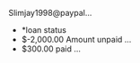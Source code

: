 Slimjay1998@paypal...
- *loan status
- $-2,000.00 Amount unpaid ...
- $300.00 paid  ...

<!---
symoriarayford/symoriarayford is a ✨ special ✨ repository because its `README.md` (this file) appears on your GitHub profile.
You can click the Preview link to take a look at your changes.
--->
